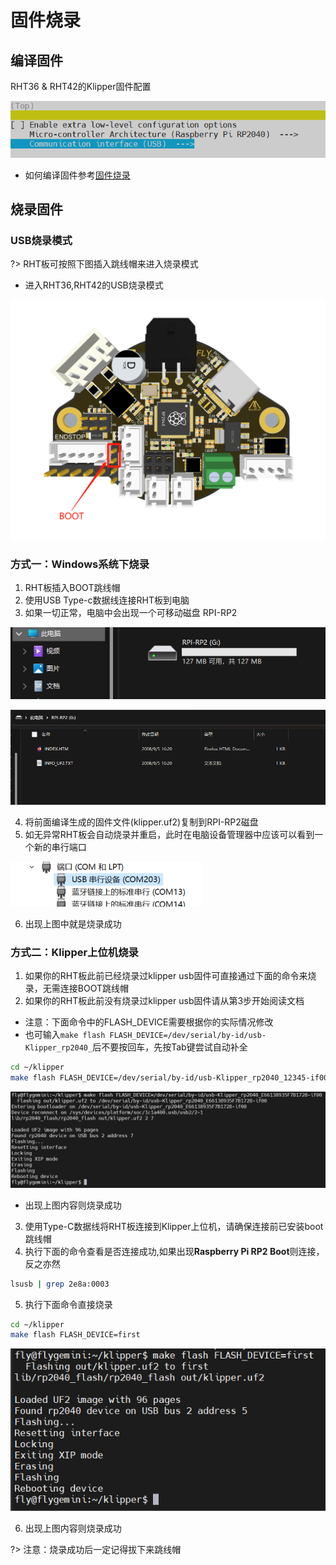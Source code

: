 # 固件烧录

## 编译固件

RHT36 & RHT42的Klipper固件配置

![config](../../images/boards/fly_rht36_42/config.png ":no-zooom")

* 如何编译固件参考[固件烧录](/introduction/firmware)

## 烧录固件

### USB烧录模式

?> RHT板可按照下图插入跳线帽来进入烧录模式

* 进入RHT36,RHT42的USB烧录模式

![usbflash](../../images/boards/fly_rht36_42/usbflash.png ":no-zooom")


### 方式一：Windows系统下烧录

1. RHT板插入BOOT跳线帽
2. 使用USB Type-c数据线连接RHT板到电脑
3. 如果一切正常，电脑中会出现一个可移动磁盘 RPI-RP2
   
![2](../../images/boards/fly_rht36_42/2.png ":no-zooom")

![3](../../images/boards/fly_rht36_42/3.png ":no-zooom")

4. 将前面编译生成的固件文件(klipper.uf2)复制到RPI-RP2磁盘
5. 如无异常RHT板会自动烧录并重启，此时在电脑设备管理器中应该可以看到一个新的串行端口

![4](../../images/boards/fly_rht36_42/4.png ":no-zooom")

6. 出现上图中就是烧录成功


### 方式二：Klipper上位机烧录

1. 如果你的RHT板此前已经烧录过klipper usb固件可直接通过下面的命令来烧录，无需连接BOOT跳线帽
2. 如果你的RHT板此前没有烧录过klipper usb固件请从第3步开始阅读文档

* 注意：下面命令中的FLASH_DEVICE需要根据你的实际情况修改
* 也可输入```make flash FLASH_DEVICE=/dev/serial/by-id/usb-Klipper_rp2040_```后不要按回车，先按Tab键尝试自动补全

```bash
cd ~/klipper
make flash FLASH_DEVICE=/dev/serial/by-id/usb-Klipper_rp2040_12345-if00
```

![6](../../images/boards/fly_rht36_42/6.png ":no-zooom")

* 出现上图内容则烧录成功

3. 使用Type-C数据线将RHT板连接到Klipper上位机，请确保连接前已安装boot跳线帽
4. 执行下面的命令查看是否连接成功,如果出现**Raspberry Pi RP2 Boot**则连接，反之亦然

```bash
lsusb | grep 2e8a:0003
```

5. 执行下面命令直接烧录

```bash
cd ~/klipper
make flash FLASH_DEVICE=first
```
 
![5](../../images/boards/fly_rht36_42/5.png ":no-zooom")

6. 出现上图内容则烧录成功

?> 注意：烧录成功后一定记得拔下来跳线帽